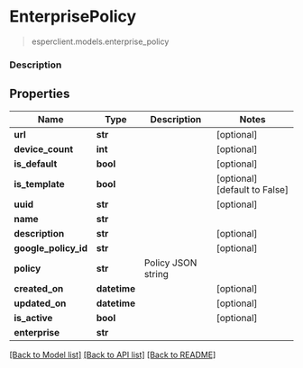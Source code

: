 # EnterprisePolicy
> esperclient.models.enterprise_policy

### Description

## Properties
Name | Type | Description | Notes
------------ | ------------- | ------------- | -------------
**url** | **str** |  | [optional] 
**device_count** | **int** |  | [optional] 
**is_default** | **bool** |  | [optional] 
**is_template** | **bool** |  | [optional] [default to False]
**uuid** | **str** |  | [optional] 
**name** | **str** |  | 
**description** | **str** |  | [optional] 
**google_policy_id** | **str** |  | [optional] 
**policy** | **str** | Policy JSON string | 
**created_on** | **datetime** |  | [optional] 
**updated_on** | **datetime** |  | [optional] 
**is_active** | **bool** |  | [optional] 
**enterprise** | **str** |  | 

[[Back to Model list]](../README.md#documentation-for-models) [[Back to API list]](../README.md#documentation-for-api-endpoints) [[Back to README]](../README.md)


